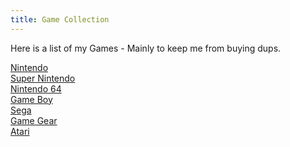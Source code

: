 ```yaml
---
title: Game Collection
---
```


Here is a list of my Games - Mainly to keep me from buying dups.

<a href="/games/nes.html">Nintendo<a/><br/>
<a href="/games/snes.html">Super Nintendo<a/><br/>
<a href="/games/n64.html">Nintendo 64<a/><br/>
<a href="/games/gameboy.html">Game Boy<a/><br/>
<a href="/games/sega.html">Sega<a/><br/>
<a href="/games/gamegear.html">Game Gear<a/><br/>
<a href="/games/atari.html">Atari<a/><br/>